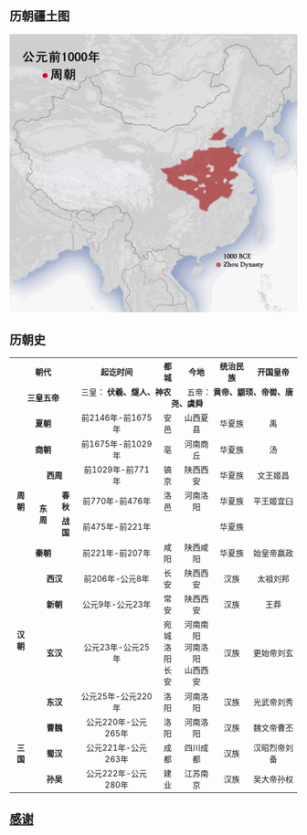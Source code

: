 ## 历朝疆土图
![image](https://github.com/aicaprio/Dynasty/blob/master/pics/%E5%8E%86%E6%9C%9D%E7%96%86%E5%9C%9F%E5%9B%BE%C2%A0.gif)   

## 历朝史
<table>
    <tr>
        <th align="center" colspan="4">朝代</td>
        <th align="center">起讫时间</td>
        <th align="center">都城</td>
        <th align="center">今地</td>
        <th align="center">统治民族</td>
        <th align="center">开国皇帝</td>
    </tr>
    <tr>
        <td align="center" colspan="4"><b>三皇五帝
        </td>
        <td align="center" colspan="5">三皇：
            <b>伏羲、燧人、神农</b>&emsp;&emsp;五帝：
            <b>黄帝、颛顼、帝喾、唐尧、虞舜</b>
        </td>
    </tr>
    <tr>
        <td align="center" colspan="4"><b>夏朝
        </td>
        <td align="center">前2146年-前1675年</td>
        <td align="center">安邑</td>
        <td align="center">山西夏县</td>
        <td align="center">华夏族</td>
        <td align="center">禹</td>
    </tr>
    <tr>
        <td align="center" colspan="4"><b>商朝
        </td>
        <td align="center">前1675年-前1029年</td>
        <td align="center">亳</td>
        <td align="center">河南商丘</td>
        <td align="center">华夏族</td>
        <td align="center">汤</td>
    </tr>
    <tr>
        <td align="center" colspan="2" rowspan="3"><b>周朝
        </td>
        <td align="center" colspan="2"><b>西周
        </td>
        <td align="center">前1029年-前771年</td>
        <td align="center">镐京</td>
        <td align="center">陕西西安</td>
        <td align="center">华夏族</td>
        <td align="center">文王姬昌</td>
    </tr>
    <tr>
        <td align="center" rowspan="2"><b>东周
        </td>
        <td align="center"><b>春秋
        </td>
        <td align="center">前770年-前476年</td>
        <td align="center">洛邑</td>
        <td align="center">河南洛阳</td>
        <td align="center">华夏族</td>
        <td align="center">平王姬宜臼</td>
    </tr>
    <tr>
        <td align="center"><b>战国
        </td>
        <td align="center">前475年-前221年</td>
        <td align="center"></td>
        <td align="center"></td>
        <td align="center">华夏族</td>
        <td align="center"></td>
    </tr>
    <tr>
        <td align="center" colspan="4"><b>秦朝
        </td>
        <td align="center">前221年-前207年</td>
        <td align="center">咸阳</td>
        <td align="center">陕西咸阳</td>
        <td align="center">华夏族</td>
        <td align="center">始皇帝嬴政</td>
    </tr>
    <tr>
        <td align="center" colspan="2" rowspan="4"><b>汉朝
        </td>
        <td align="center" colspan="2"><b>西汉
        </td>
        <td align="center">前206年-公元8年</td>
        <td align="center">长安</td>
        <td align="center">陕西西安</td>
        <td align="center">汉族</td>
        <td align="center">太祖刘邦</td>
    </tr>
    <tr>
        <td align="center" colspan="2"><b>新朝
        </td>
        <td align="center">公元9年-公元23年</td>
        <td align="center">常安</td>
        <td align="center">陕西西安</td>
        <td align="center">汉族</td>
        <td align="center">王莽</td>
    </tr>
    <tr>
        <td align="center" colspan="2"><b>玄汉
        </td>
        <td align="center">公元23年-公元25年</td>
        <td align="center">宛城
            <br />
            洛阳
            <br />
            长安
        </td>
        <td align="center">河南南阳
            <br />
            河南洛阳
            <br />
            山西西安
        </td>
        <td align="center">汉族</td>
        <td align="center">更始帝刘玄</td>
    </tr>
    <tr>
        <td align="center" colspan="2"><b>东汉
        </td>
        <td align="center">公元25年-公元220年</td>
        <td align="center">洛阳</td>
        <td align="center">河南洛阳</td>
        <td align="center">汉族</td>
        <td align="center">光武帝刘秀</td>
    </tr>
    <tr>
        <td align="center" rowspan="3" colspan="2"><b>三国</td>
        <td align="center" colspan="2"><b>曹魏</td>
        <td align="center">公元220年-公元265年</td>
        <td align="center">洛阳</td>
        <td align="center">河南洛阳</td>
        <td align="center">汉族</td>
        <td align="center">魏文帝曹丕</td>
    </tr>
    <tr>
        <td align="center" colspan="2"><b>蜀汉
        </td>
        <td align="center">公元221年-公元263年</td>
        <td align="center">成都</td>
        <td align="center">四川成都</td>
        <td align="center">汉族</td>
        <td align="center">汉昭烈帝刘备</td>
    </tr>
    <tr>
        <td align="center" colspan="2"><b>孙吴</td>
        <td align="center">公元222年-公元280年</td>
        <td align="center">建业</td>
        <td align="center">江苏南京</td>
        <td align="center">汉族</td>
        <td align="center">吴大帝孙权</td>
    </tr>
</table>

## [感谢](http://114.xixik.com/chinese-dynasties/)
